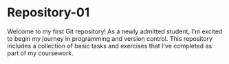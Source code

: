 # Repository-01
Welcome to my first Git repository! As a newly admitted student, I'm excited to begin my journey in programming and version control. This repository includes a collection of basic tasks and exercises that I've completed as part of my coursework.
